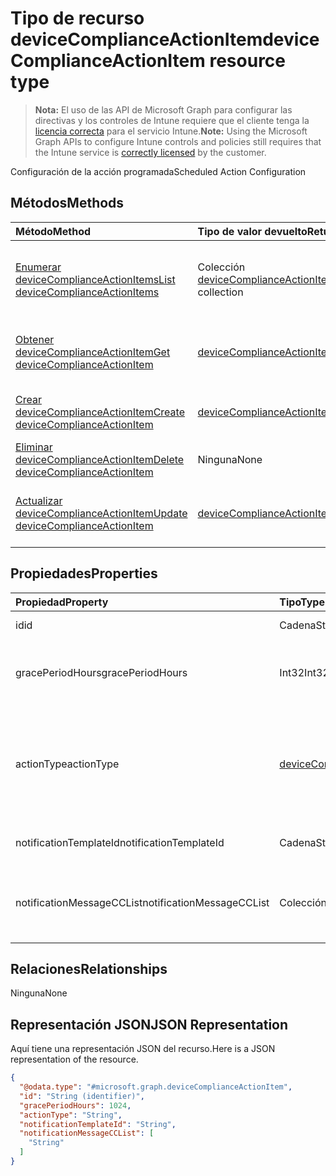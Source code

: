 # <a name="devicecomplianceactionitem-resource-type"></a><span data-ttu-id="db736-101">Tipo de recurso deviceComplianceActionItem</span><span class="sxs-lookup"><span data-stu-id="db736-101">deviceComplianceActionItem resource type</span></span>

> <span data-ttu-id="db736-102">**Nota:** El uso de las API de Microsoft Graph para configurar las directivas y los controles de Intune requiere que el cliente tenga la [licencia correcta](https://go.microsoft.com/fwlink/?linkid=839381) para el servicio Intune.</span><span class="sxs-lookup"><span data-stu-id="db736-102">**Note:** Using the Microsoft Graph APIs to configure Intune controls and policies still requires that the Intune service is [correctly licensed](https://go.microsoft.com/fwlink/?linkid=839381) by the customer.</span></span>

<span data-ttu-id="db736-103">Configuración de la acción programada</span><span class="sxs-lookup"><span data-stu-id="db736-103">Scheduled Action Configuration</span></span>
## <a name="methods"></a><span data-ttu-id="db736-104">Métodos</span><span class="sxs-lookup"><span data-stu-id="db736-104">Methods</span></span>
|<span data-ttu-id="db736-105">Método</span><span class="sxs-lookup"><span data-stu-id="db736-105">Method</span></span>|<span data-ttu-id="db736-106">Tipo de valor devuelto</span><span class="sxs-lookup"><span data-stu-id="db736-106">Return Type</span></span>|<span data-ttu-id="db736-107">Descripción</span><span class="sxs-lookup"><span data-stu-id="db736-107">Description</span></span>|
|:---|:---|:---|
|[<span data-ttu-id="db736-108">Enumerar deviceComplianceActionItems</span><span class="sxs-lookup"><span data-stu-id="db736-108">List deviceComplianceActionItems</span></span>](../api/intune_deviceconfig_devicecomplianceactionitem_list.md)|<span data-ttu-id="db736-109">Colección [deviceComplianceActionItem](../resources/intune_deviceconfig_devicecomplianceactionitem.md)</span><span class="sxs-lookup"><span data-stu-id="db736-109">[deviceComplianceActionItem](../resources/intune_deviceconfig_devicecomplianceactionitem.md) collection</span></span>|<span data-ttu-id="db736-110">Enumere las propiedades y las relaciones de los objetos [deviceComplianceActionItem](../resources/intune_deviceconfig_devicecomplianceactionitem.md).</span><span class="sxs-lookup"><span data-stu-id="db736-110">List properties and relationships of the [deviceComplianceActionItem](../resources/intune_deviceconfig_devicecomplianceactionitem.md) objects.</span></span>|
|[<span data-ttu-id="db736-111">Obtener deviceComplianceActionItem</span><span class="sxs-lookup"><span data-stu-id="db736-111">Get deviceComplianceActionItem</span></span>](../api/intune_deviceconfig_devicecomplianceactionitem_get.md)|[<span data-ttu-id="db736-112">deviceComplianceActionItem</span><span class="sxs-lookup"><span data-stu-id="db736-112">deviceComplianceActionItem</span></span>](../resources/intune_deviceconfig_devicecomplianceactionitem.md)|<span data-ttu-id="db736-113">Lea las propiedades y las relaciones de los objetos [deviceComplianceActionItem](../resources/intune_deviceconfig_devicecomplianceactionitem.md).</span><span class="sxs-lookup"><span data-stu-id="db736-113">Read properties and relationships of the [deviceComplianceActionItem](../resources/intune_deviceconfig_devicecomplianceactionitem.md) object.</span></span>|
|[<span data-ttu-id="db736-114">Crear deviceComplianceActionItem</span><span class="sxs-lookup"><span data-stu-id="db736-114">Create deviceComplianceActionItem</span></span>](../api/intune_deviceconfig_devicecomplianceactionitem_create.md)|[<span data-ttu-id="db736-115">deviceComplianceActionItem</span><span class="sxs-lookup"><span data-stu-id="db736-115">deviceComplianceActionItem</span></span>](../resources/intune_deviceconfig_devicecomplianceactionitem.md)|<span data-ttu-id="db736-116">Cree un objeto [deviceComplianceActionItem](../resources/intune_deviceconfig_devicecomplianceactionitem.md).</span><span class="sxs-lookup"><span data-stu-id="db736-116">Create a new [deviceComplianceActionItem](../resources/intune_deviceconfig_devicecomplianceactionitem.md) object.</span></span>|
|[<span data-ttu-id="db736-117">Eliminar deviceComplianceActionItem</span><span class="sxs-lookup"><span data-stu-id="db736-117">Delete deviceComplianceActionItem</span></span>](../api/intune_deviceconfig_devicecomplianceactionitem_delete.md)|<span data-ttu-id="db736-118">Ninguna</span><span class="sxs-lookup"><span data-stu-id="db736-118">None</span></span>|<span data-ttu-id="db736-119">Elimina un [deviceComplianceActionItem](../resources/intune_deviceconfig_devicecomplianceactionitem.md).</span><span class="sxs-lookup"><span data-stu-id="db736-119">Deletes a [deviceComplianceActionItem](../resources/intune_deviceconfig_devicecomplianceactionitem.md).</span></span>|
|[<span data-ttu-id="db736-120">Actualizar deviceComplianceActionItem</span><span class="sxs-lookup"><span data-stu-id="db736-120">Update deviceComplianceActionItem</span></span>](../api/intune_deviceconfig_devicecomplianceactionitem_update.md)|[<span data-ttu-id="db736-121">deviceComplianceActionItem</span><span class="sxs-lookup"><span data-stu-id="db736-121">deviceComplianceActionItem</span></span>](../resources/intune_deviceconfig_devicecomplianceactionitem.md)|<span data-ttu-id="db736-122">Actualice las propiedades de un objeto [deviceComplianceActionItem](../resources/intune_deviceconfig_devicecomplianceactionitem.md).</span><span class="sxs-lookup"><span data-stu-id="db736-122">Update the properties of a [deviceComplianceActionItem](../resources/intune_deviceconfig_devicecomplianceactionitem.md) object.</span></span>|

## <a name="properties"></a><span data-ttu-id="db736-123">Propiedades</span><span class="sxs-lookup"><span data-stu-id="db736-123">Properties</span></span>
|<span data-ttu-id="db736-124">Propiedad</span><span class="sxs-lookup"><span data-stu-id="db736-124">Property</span></span>|<span data-ttu-id="db736-125">Tipo</span><span class="sxs-lookup"><span data-stu-id="db736-125">Type</span></span>|<span data-ttu-id="db736-126">Descripción</span><span class="sxs-lookup"><span data-stu-id="db736-126">Description</span></span>|
|:---|:---|:---|
|<span data-ttu-id="db736-127">id</span><span class="sxs-lookup"><span data-stu-id="db736-127">id</span></span>|<span data-ttu-id="db736-128">Cadena</span><span class="sxs-lookup"><span data-stu-id="db736-128">String</span></span>|<span data-ttu-id="db736-129">Clave de la entidad.</span><span class="sxs-lookup"><span data-stu-id="db736-129">Key of the entity.</span></span>|
|<span data-ttu-id="db736-130">gracePeriodHours</span><span class="sxs-lookup"><span data-stu-id="db736-130">gracePeriodHours</span></span>|<span data-ttu-id="db736-131">Int32</span><span class="sxs-lookup"><span data-stu-id="db736-131">Int32</span></span>|<span data-ttu-id="db736-132">Número de horas de espera hasta que se aplica la acción.</span><span class="sxs-lookup"><span data-stu-id="db736-132">Number of hours to wait till the action will be enforced.</span></span> <span data-ttu-id="db736-133">Valores válidos de 0 a 8760</span><span class="sxs-lookup"><span data-stu-id="db736-133">Valid values 0 to 8760</span></span>|
|<span data-ttu-id="db736-134">actionType</span><span class="sxs-lookup"><span data-stu-id="db736-134">actionType</span></span>|[<span data-ttu-id="db736-135">deviceComplianceActionType</span><span class="sxs-lookup"><span data-stu-id="db736-135">deviceComplianceActionType</span></span>](../resources/intune_deviceconfig_devicecomplianceactiontype.md)|<span data-ttu-id="db736-136">Qué acción tomar.</span><span class="sxs-lookup"><span data-stu-id="db736-136">What action to take.</span></span> <span data-ttu-id="db736-137">Los valores posibles son `noAction`, `notification`, `block`, `retire`, `wipe` y `removeResourceAccessProfiles`.</span><span class="sxs-lookup"><span data-stu-id="db736-137">The possible values are `noAction`, `notification`, `block`, `retire`, `wipe`, `removeResourceAccessProfiles`, , , , , , or .</span></span>|
|<span data-ttu-id="db736-138">notificationTemplateId</span><span class="sxs-lookup"><span data-stu-id="db736-138">notificationTemplateId</span></span>|<span data-ttu-id="db736-139">Cadena</span><span class="sxs-lookup"><span data-stu-id="db736-139">String</span></span>|<span data-ttu-id="db736-140">Qué plantilla de mensaje de notificación usar</span><span class="sxs-lookup"><span data-stu-id="db736-140">What notification Message template to use</span></span>|
|<span data-ttu-id="db736-141">notificationMessageCCList</span><span class="sxs-lookup"><span data-stu-id="db736-141">notificationMessageCCList</span></span>|<span data-ttu-id="db736-142">Colección string</span><span class="sxs-lookup"><span data-stu-id="db736-142">String collection</span></span>|<span data-ttu-id="db736-143">Una lista de identificadores de grupo para especificar a quién enviar este mensaje de notificación.</span><span class="sxs-lookup"><span data-stu-id="db736-143">A list of group IDs to speicify who to CC this notification message to.</span></span>|

## <a name="relationships"></a><span data-ttu-id="db736-144">Relaciones</span><span class="sxs-lookup"><span data-stu-id="db736-144">Relationships</span></span>
<span data-ttu-id="db736-145">Ninguna</span><span class="sxs-lookup"><span data-stu-id="db736-145">None</span></span>
## <a name="json-representation"></a><span data-ttu-id="db736-146">Representación JSON</span><span class="sxs-lookup"><span data-stu-id="db736-146">JSON Representation</span></span>
<span data-ttu-id="db736-147">Aquí tiene una representación JSON del recurso.</span><span class="sxs-lookup"><span data-stu-id="db736-147">Here is a JSON representation of the resource.</span></span>
<!--{
  "blockType": "resource",
  "keyProperty": "id",
  "baseType": "microsoft.graph.entity",
  "@odata.type": "microsoft.graph.deviceComplianceActionItem"
}-->
``` json
{
  "@odata.type": "#microsoft.graph.deviceComplianceActionItem",
  "id": "String (identifier)",
  "gracePeriodHours": 1024,
  "actionType": "String",
  "notificationTemplateId": "String",
  "notificationMessageCCList": [
    "String"
  ]
}
```



